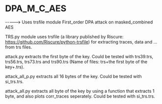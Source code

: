 # DPA_M_C_AES
-----> Uses trsfile module 
First_order DPA attack on masked_combined AES

TRS.py module uses trsfile (a library published by Riscure: https://github.com/Riscure/python-trsfile) for extracting traces, data and ... from trs files.

attack.py extracts the first byte of the key. Could be tested with trs39.trs, trs56.trs, trs73.trs and trs90.trs (Name of files: trs+the first byte of the key+.trs).

attack_all_p.py extracts all 16 bytes of the key. Could be tested with si_trs.trs.

attack_all.py extracts all byte of the key by using a function that extracts 1 byte, and also plots corr_traces seperately. Could be tested with si_trs.trs.

